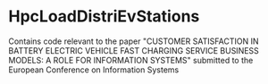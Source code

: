 # HpcLoadDistriEvStations
Contains code relevant to the paper "CUSTOMER SATISFACTION IN BATTERY ELECTRIC VEHICLE FAST CHARGING SERVICE BUSINESS MODELS: A ROLE FOR INFORMATION SYSTEMS" submitted to the European Conference on Information Systems
